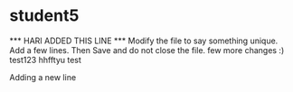 # student5
***  HARI ADDED THIS LINE ***
Modify the file to say something unique.
Add a few lines.
Then Save and do not close the file.
few more changes :)
test123
hhfftyu test

Adding a new line <ae>